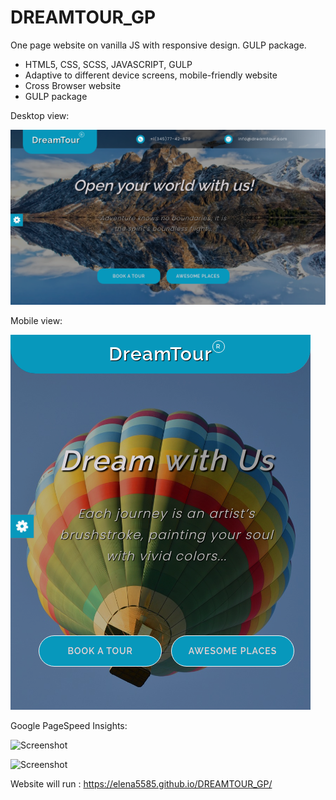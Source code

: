 # DREAMTOUR_GP
One page website on vanilla JS with responsive design. GULP package.

- HTML5, CSS, SCSS, JAVASCRIPT, GULP
- Adaptive to different device screens, mobile-friendly website
- Cross Browser website
- GULP package

Desktop view:

![Screenshot](https://github.com/Elena5585/DREAMTOUR_GP/blob/main/assets/files/images/screenshot-computer.png)


Mobile view:

![Screenshot](https://github.com/Elena5585/DREAMTOUR_GP/blob/main/assets/files/images/screenshot-phone.png)


Google PageSpeed Insights:


![Screenshot](https://github.com/Elena5585/DREAM_TOUR/blob/main/assets/images/pagespeed.png)


![Screenshot](https://github.com/Elena5585/DREAM_TOUR/blob/main/assets/images/pagespeed-mobile.png)



Website will run : https://elena5585.github.io/DREAMTOUR_GP/


